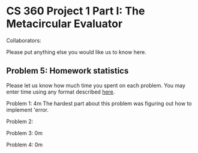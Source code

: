 # CS 360 Project 1 Part I: The Metacircular Evaluator

Collaborators:

Please put anything else you would like us to know here.

## Problem 5: Homework statistics

Please let us know how much time you spent on each problem. You may enter time using any format described [here](https://github.com/wroberts/pytimeparse).

Problem 1: 4m
The hardest part about this problem was figuring out how to implement 'error.

Problem 2:

Problem 3: 0m

Problem 4: 0m

